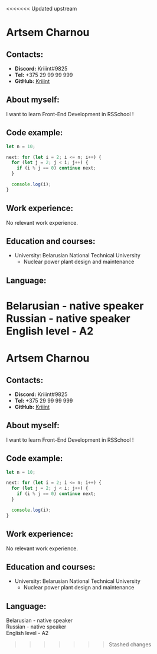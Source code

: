 <<<<<<< Updated upstream
# Artsem Charnou

## Contacts:

- **Discord:** Kriiint#9825
- **Tel:** +375 29 99 99 999
- **GitHub:** [Kriiint](https://github.com/kriiint)

## About myself:

I want to learn Front-End Development in RSSchool !

## Code example:

```javascript
let n = 10;

next: for (let i = 2; i <= n; i++) {
  for (let j = 2; j < i; j++) {
    if (i % j == 0) continue next;
  }

  console.log(i);
}
```

## Work experience:

No relevant work experience.

## Education and courses:

- University: Belarusian National Technical University
  - Nuclear power plant design and maintenance

## Language:

Belarusian - native speaker  
Russian - native speaker  
English level - A2
=======
# Artsem Charnou

## Contacts:

- **Discord:** Kriiint#9825
- **Tel:** +375 29 99 99 999
- **GitHub:** [Kriiint](https://github.com/kriiint)

## About myself:

I want to learn Front-End Development in RSSchool !

## Code example:

```javascript
let n = 10;

next: for (let i = 2; i <= n; i++) {
  for (let j = 2; j < i; j++) {
    if (i % j == 0) continue next;
  }

  console.log(i);
}
```

## Work experience:

No relevant work experience.

## Education and courses:

- University: Belarusian National Technical University
  - Nuclear power plant design and maintenance

## Language:

Belarusian - native speaker  
Russian - native speaker  
English level - A2
>>>>>>> Stashed changes
